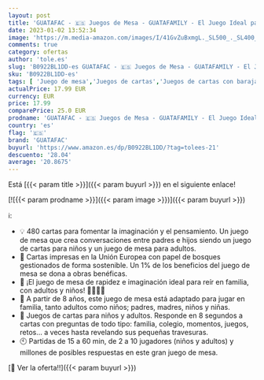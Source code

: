 ```yaml
---
layout: post
title: 'GUATAFAC - 🇪🇸 Juegos de Mesa - GUATAFAMILY - El Juego Ideal para reír en Familia  con Adultos y niños - Regalos cumpleaños o Navidad - Español'
date: 2023-01-02 13:52:34
image: 'https://m.media-amazon.com/images/I/41GvZuBxmgL._SL500_._SL400_.jpg'
comments: true
category: ofertas
author: 'tole.es'
slug: 'B0922BL1DD-es GUATAFAC - 🇪🇸 Juegos de Mesa - GUATAFAMILY - El Juego...'
sku: 'B0922BL1DD-es'
tags: [ 'Juego de mesa','Juegos de cartas','Juegos de cartas con baraja específica','Juegos y accesorios para juegos','Juguetes','Juguetes y juegos','guatafac','navidad','🇪🇸', ]
actualPrice: 17.99 EUR
currency: EUR
price: 17.99
comparePrice: 25.0 EUR
prodname: 'GUATAFAC - 🇪🇸 Juegos de Mesa - GUATAFAMILY - El Juego Ideal para reír en Familia  con Adultos y niños - Regalos cumpleaños o Navidad - Español'
country: 'es'
flag: '🇪🇸'
brand: 'GUATAFAC'
buyurl: 'https://www.amazon.es/dp/B0922BL1DD/?tag=tolees-21'
descuento: '28.04'
average: '20.8675'
---
```


Está [{{< param title >}}]({{< param buyurl >}}) en el siguiente enlace!

[![{{< param prodname >}}]({{< param image >}})]({{< param buyurl >}})

ℹ️:

- 💡 480 cartas para fomentar la imaginación y el pensamiento. Un juego de mesa que crea conversaciones entre padres e hijos siendo un juego de cartas para niños y un juego de mesa para adultos.
- 🌳 Cartas impresas en la Unión Europea con papel de bosques gestionados de forma sostenible. Un 1% de los beneficios del juego de mesa se dona a obras benéficas.
- 🤭 ¡El juego de mesa de rapidez e imaginación ideal para reír en familia, con adultos y niños! 👨‍👩‍👧‍👦
- 🥳 A partir de 8 años, este juego de mesa está adaptado para jugar en familia, tanto adultos como niños; padres, madres, niños y niñas.
- 🤪 Juegos de cartas para niños y adultos. Responde en 8 segundos a cartas con preguntas de todo tipo: familia, colegio, momentos, juegos, retos... a veces hasta revelando sus pequeñas travesuras.
- 🕙 Partidas de 15 a 60 min, de 2 a 10 jugadores (niños y adultos) y millones de posibles respuestas en este gran juego de mesa.

[🛒 Ver la oferta!!]({{< param buyurl >}})
